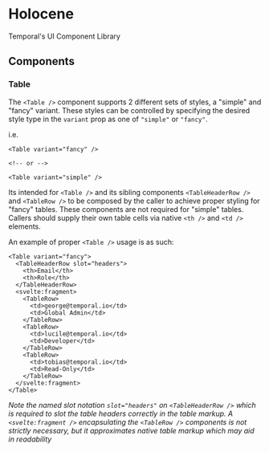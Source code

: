 # Holocene
Temporal's UI Component Library
## Components
### Table
The `<Table />` component supports 2 different sets of styles, a "simple" and "fancy" variant. These styles can be controlled by specifying the desired style type in the `variant` prop as one of `"simple"` or `"fancy"`.

i.e.

```svelte
<Table variant="fancy" />

<!-- or -->

<Table variant="simple" />
```
Its intended for `<Table />` and its sibling components `<TableHeaderRow />` and `<TableRow />` to be composed by the caller to achieve proper styling for "fancy" tables. These components are not required for "simple" tables. Callers should supply their own table cells via native `<th />` and `<td />` elements. 

An example of proper `<Table />` usage is as such:
```svelte
<Table variant="fancy">
  <TableHeaderRow slot="headers">
    <th>Email</th>
    <th>Role</th>
  </TableHeaderRow>
  <svelte:fragment>
    <TableRow>
      <td>george@temporal.io</td>
      <td>Global Admin</td>
    </TableRow>
    <TableRow>
      <td>lucile@temporal.io</td>
      <td>Developer</td>
    </TableRow>
    <TableRow>
      <td>tobias@temporal.io</td>
      <td>Read-Only</td>
    </TableRow>
  </svelte:fragment>
</Table>
```
_Note the named slot notation `slot="headers"` on `<TableHeaderRow />` which is required to slot the table headers correctly in the table markup. A `<svelte:fragment />` encapsulating the `<TableRow />` components is not strictly necessary, but it approximates native table markup which may aid in readability_

<!-- For more Table examples, see the Table chapter in fiction -->
